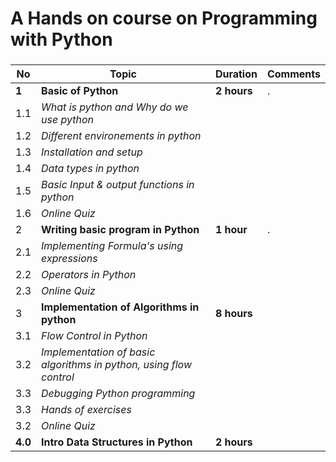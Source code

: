 #  A Hands on course on Programming with Python
### 

|**No** | **Topic**         |**Duration** | **Comments**|
|------ | ----------------- |-------------|-------------|
|   **1**   | **Basic of Python** |  **2 hours**    |      .      |
|   1.1 | *What is python and Why do we use python* |             |             |
|   1.2 | *Different environements in python* |             |             |
|   1.3 | *Installation and setup* |             |             |
|   1.4 | *Data types in python* |             |             |
|   1.5 | *Basic Input & output functions in python* |             |             |
|   1.6 | *Online Quiz* |             |             |
|   2   | **Writing basic program in Python**  |  **1 hour**    |      .      |
|   2.1 | *Implementing Formula's using expressions* |             |             |
|   2.2 | *Operators in Python* |             |             |
|   2.3 | *Online Quiz* |             |             |
|   3   | **Implementation of Algorithms in python** |**8 hours** |             |
|   3.1 | *Flow Control in Python* |             |             |
|   3.2 | *Implementation of basic algorithms in python, using flow control* |             |             |
|   3.3 | *Debugging Python programming* |             |             |
|   3.3 | *Hands of exercises*            | | |
|   3.2 | *Online Quiz* |             |  
|  **4.0** |**Intro Data Structures in Python** | **2 hours** | |
